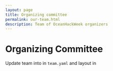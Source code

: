 ```yaml
---
layout: page
title: Organizing committee
permalink: our-team.html
description: Team of OceanHackWeek organizers
---
```


# Organizing Committee

Update team into in `team.yaml` and layout in 
